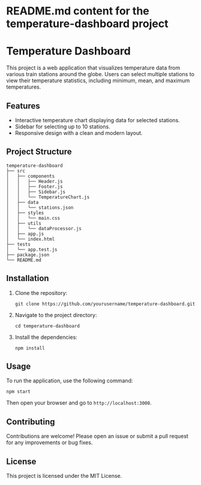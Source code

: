 # README.md content for the temperature-dashboard project

# Temperature Dashboard

This project is a web application that visualizes temperature data from various train stations around the globe. Users can select multiple stations to view their temperature statistics, including minimum, mean, and maximum temperatures.

## Features

- Interactive temperature chart displaying data for selected stations.
- Sidebar for selecting up to 10 stations.
- Responsive design with a clean and modern layout.

## Project Structure

```
temperature-dashboard
├── src
│   ├── components
│   │   ├── Header.js
│   │   ├── Footer.js
│   │   ├── Sidebar.js
│   │   └── TemperatureChart.js
│   ├── data
│   │   └── stations.json
│   ├── styles
│   │   └── main.css
│   ├── utils
│   │   └── dataProcessor.js
│   ├── app.js
│   └── index.html
├── tests
│   └── app.test.js
├── package.json
└── README.md
```

## Installation

1. Clone the repository:
   ```
   git clone https://github.com/yourusername/temperature-dashboard.git
   ```
2. Navigate to the project directory:
   ```
   cd temperature-dashboard
   ```
3. Install the dependencies:
   ```
   npm install
   ```

## Usage

To run the application, use the following command:
```
npm start
```
Then open your browser and go to `http://localhost:3000`.

## Contributing

Contributions are welcome! Please open an issue or submit a pull request for any improvements or bug fixes.

## License

This project is licensed under the MIT License.